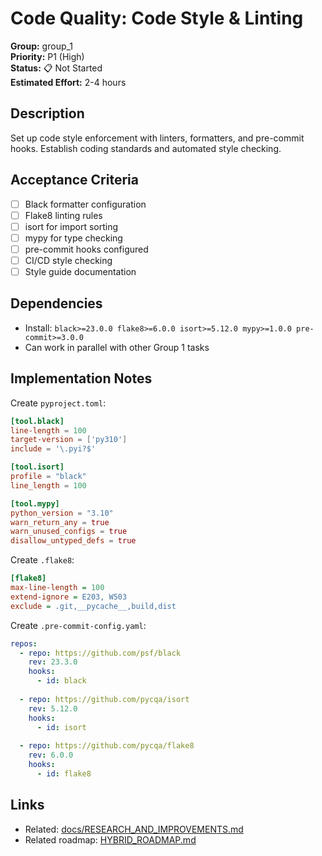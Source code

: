 # Code Quality: Code Style & Linting

**Group:** group_1  
**Priority:** P1 (High)  
**Status:** 📋 Not Started  
**Estimated Effort:** 2-4 hours  

## Description

Set up code style enforcement with linters, formatters, and pre-commit hooks. Establish coding standards and automated style checking.

## Acceptance Criteria

- [ ] Black formatter configuration
- [ ] Flake8 linting rules
- [ ] isort for import sorting
- [ ] mypy for type checking
- [ ] pre-commit hooks configured
- [ ] CI/CD style checking
- [ ] Style guide documentation

## Dependencies

- Install: `black>=23.0.0 flake8>=6.0.0 isort>=5.12.0 mypy>=1.0.0 pre-commit>=3.0.0`
- Can work in parallel with other Group 1 tasks

## Implementation Notes

Create `pyproject.toml`:

```toml
[tool.black]
line-length = 100
target-version = ['py310']
include = '\.pyi?$'

[tool.isort]
profile = "black"
line_length = 100

[tool.mypy]
python_version = "3.10"
warn_return_any = true
warn_unused_configs = true
disallow_untyped_defs = true
```

Create `.flake8`:

```ini
[flake8]
max-line-length = 100
extend-ignore = E203, W503
exclude = .git,__pycache__,build,dist
```

Create `.pre-commit-config.yaml`:

```yaml
repos:
  - repo: https://github.com/psf/black
    rev: 23.3.0
    hooks:
      - id: black
  
  - repo: https://github.com/pycqa/isort
    rev: 5.12.0
    hooks:
      - id: isort
  
  - repo: https://github.com/pycqa/flake8
    rev: 6.0.0
    hooks:
      - id: flake8
```

## Links

- Related: [docs/RESEARCH_AND_IMPROVEMENTS.md](../../../docs/RESEARCH_AND_IMPROVEMENTS.md)
- Related roadmap: [HYBRID_ROADMAP.md](../../../docs/roadmaps/HYBRID_ROADMAP.md)
